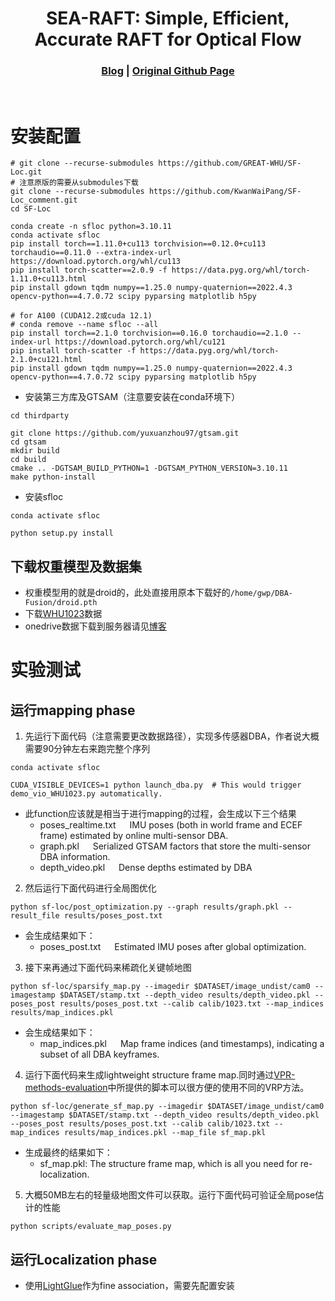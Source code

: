 [comment]: <> 

<!-- PROJECT LOGO -->

<p align="center">

  <h1 align="center"> SEA-RAFT: Simple, Efficient, Accurate RAFT for Optical Flow
  </h1>

[comment]: <> (  <h2 align="center">PAPER</h2>)
  <h3 align="center">
  <a href="https://kwanwaipang.github.io/Blog_basedon_markdown/SF-Loc/">Blog</a> 
  | <a href="https://github.com/GREAT-WHU/SF-Loc">Original Github Page</a>
  </h3>
  <div align="justify">
  </div>

<br>

<!-- ~~~
rm -rf .git
git init
git add .
git commit -m "first commit"
git branch -M main
git remote add origin git@github.com:KwanWaiPang/SF-Loc_comment.git
git push -u origin main
~~~ -->

# 安装配置
~~~
# git clone --recurse-submodules https://github.com/GREAT-WHU/SF-Loc.git
# 注意原版的需要从submodules下载
git clone --recurse-submodules https://github.com/KwanWaiPang/SF-Loc_comment.git
cd SF-Loc

conda create -n sfloc python=3.10.11
conda activate sfloc
pip install torch==1.11.0+cu113 torchvision==0.12.0+cu113 torchaudio==0.11.0 --extra-index-url https://download.pytorch.org/whl/cu113
pip install torch-scatter==2.0.9 -f https://data.pyg.org/whl/torch-1.11.0+cu113.html
pip install gdown tqdm numpy==1.25.0 numpy-quaternion==2022.4.3 opencv-python==4.7.0.72 scipy pyparsing matplotlib h5py 

# for A100 (CUDA12.2或cuda 12.1)
# conda remove --name sfloc --all 
pip install torch==2.1.0 torchvision==0.16.0 torchaudio==2.1.0 --index-url https://download.pytorch.org/whl/cu121
pip install torch-scatter -f https://data.pyg.org/whl/torch-2.1.0+cu121.html
pip install gdown tqdm numpy==1.25.0 numpy-quaternion==2022.4.3 opencv-python==4.7.0.72 scipy pyparsing matplotlib h5py 

~~~

* 安装第三方库及GTSAM（注意要安装在conda环境下）
~~~
cd thirdparty

git clone https://github.com/yuxuanzhou97/gtsam.git
cd gtsam
mkdir build
cd build
cmake .. -DGTSAM_BUILD_PYTHON=1 -DGTSAM_PYTHON_VERSION=3.10.11
make python-install
~~~

* 安装sfloc
~~~
conda activate sfloc

python setup.py install
~~~

## 下载权重模型及数据集
* 权重模型用的就是droid的，此处直接用原本下载好的```/home/gwp/DBA-Fusion/droid.pth```
* 下载[WHU1023](https://whueducn-my.sharepoint.com/:u:/g/personal/2015301610143_whu_edu_cn/EQX_UOB79AhHlsSI7hb2Jd4B69qd367NCMHOAcFZi7N5Mg?e=gi9NP1)数据
* onedrive数据下载到服务器请见[博客](https://kwanwaipang.github.io/File/Blogs/Poster/ubuntu%E5%91%BD%E4%BB%A4%E8%A1%8C%E4%B8%8B%E8%BD%BD%E6%95%B0%E6%8D%AE.html#onedrive)

# 实验测试

## 运行mapping phase

1. 先运行下面代码（注意需要更改数据路径），实现多传感器DBA，作者说大概需要90分钟左右来跑完整个序列
~~~
conda activate sfloc

CUDA_VISIBLE_DEVICES=1 python launch_dba.py  # This would trigger demo_vio_WHU1023.py automatically.
~~~
* 此function应该就是相当于进行mapping的过程，会生成以下三个结果
    * poses_realtime.txt   IMU poses (both in world frame and ECEF frame) estimated by online multi-sensor DBA.
    * graph.pkl   Serialized GTSAM factors that store the multi-sensor DBA information.
    * depth_video.pkl   Dense depths estimated by DBA

2. 然后运行下面代码进行全局图优化
~~~
python sf-loc/post_optimization.py --graph results/graph.pkl --result_file results/poses_post.txt
~~~
* 会生成结果如下：
    * poses_post.txt   Estimated IMU poses after global optimization.

3. 接下来再通过下面代码来稀疏化关键帧地图
~~~
python sf-loc/sparsify_map.py --imagedir $DATASET/image_undist/cam0 --imagestamp $DATASET/stamp.txt --depth_video results/depth_video.pkl --poses_post results/poses_post.txt --calib calib/1023.txt --map_indices results/map_indices.pkl
~~~
* 会生成结果如下：
    * map_indices.pkl   Map frame indices (and timestamps), indicating a subset of all DBA keyframes.

4. 运行下面代码来生成lightweight structure frame map.同时通过[VPR-methods-evaluation](https://github.com/gmberton/VPR-methods-evaluation)中所提供的脚本可以很方便的使用不同的VRP方法。
~~~
python sf-loc/generate_sf_map.py --imagedir $DATASET/image_undist/cam0 --imagestamp $DATASET/stamp.txt --depth_video results/depth_video.pkl --poses_post results/poses_post.txt --calib calib/1023.txt --map_indices results/map_indices.pkl --map_file sf_map.pkl
~~~
* 生成最终的结果如下：
    * sf_map.pkl: The structure frame map, which is all you need for re-localization.

5. 大概50MB左右的轻量级地图文件可以获取。运行下面代码可验证全局pose估计的性能
~~~
python scripts/evaluate_map_poses.py
~~~

## 运行Localization phase 
* 使用[LightGlue](https://github.com/cvg/LightGlue)作为fine association，需要先配置安装